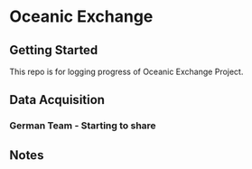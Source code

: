 # Oceanic Exchange
## Getting Started
This repo is for logging progress of Oceanic Exchange Project.

## Data Acquisition
### German Team - Starting to share

## Notes
